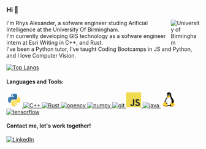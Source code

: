 ### Hi 👋

<img src="https://universitas21.com/sites/default/files/styles/scale_640_w/public/2018-04/1200px-BirminghamUniversityCrest.svg_.png?itok=kxhnaaLp" width="75" align="right" title="University of Birmingham">

I'm Rhys Alexander, a sofware engineer studing Arificial Intelligence at the University Of Birmingham.<br>
I'm currently developing GIS technology as a sofware engineer intern at Esri Writing in C++, and Rust.<br>
I've been a Python tutor, I've taught Coding Bootcamps in JS and Python, and I love Computer Vision.

[![Top Langs](https://github-readme-stats.vercel.app/api/top-langs/?username=Rhys-Alexander&theme=dark&layout=compact)](https://github.com/anuraghazra/github-readme-stats)

<h4 align="left">Languages and Tools:</h4>
  <p align="left">
    <a href="https://www.python.org" target="_blank" rel="noreferrer">
    <img src="https://raw.githubusercontent.com/devicons/devicon/master/icons/python/python-original.svg" alt="python" height="40"/> 
    </a> 
    <a href="https://en.wikipedia.org/wiki/C%2B%2B" target="_blank" rel="noreferrer">
    <img src="https://upload.wikimedia.org/wikipedia/commons/thumb/1/18/ISO_C%2B%2B_Logo.svg/800px-ISO_C%2B%2B_Logo.svg.png" alt="C++" height="40"/> 
    </a>
    <a href="https://www.rust-lang.org" target="_blank" rel="noreferrer">
    <img src="https://rustacean.net/assets/cuddlyferris.png" alt="Rust" height="40"/> 
    </a>
    <a href="https://opencv.org/" target="_blank" rel="noreferrer">
      <img src="https://www.vectorlogo.zone/logos/opencv/opencv-icon.svg" alt="opencv" height="40"/> 
    </a>
    <a href="https://numpy.org" target="_blank" rel="noreferrer">
      <img src="https://seeklogo.com/images/N/numpy-logo-479C24EC79-seeklogo.com.png" alt="numpy" height="40"/> 
    </a> 
    <a href="https://git-scm.com/" target="_blank" rel="noreferrer">
      <img src="https://www.vectorlogo.zone/logos/git-scm/git-scm-icon.svg" alt="git" height="40"/>
    </a> 
    <a href="https://developer.mozilla.org/en-US/docs/Web/JavaScript" target="_blank" rel="noreferrer">
      <img src="https://raw.githubusercontent.com/devicons/devicon/master/icons/javascript/javascript-original.svg" alt="javascript" height="40"/> 
    </a> 
    <a href="https://www.java.com/en/" target="_blank" rel="noreferrer">
      <img src="https://i.pinimg.com/originals/79/5e/bb/795ebb5f4a470cd7242136237f61fc53.png" alt="java" height="40"/> 
    </a> 
    <a href="https://www.linux.org/" target="_blank" rel="noreferrer">
      <img src="https://raw.githubusercontent.com/devicons/devicon/master/icons/linux/linux-original.svg" alt="linux" height="40"/> 
    </a> 
    <a href="https://www.tensorflow.org" target="_blank" rel="noreferrer">
    <img src="https://www.vectorlogo.zone/logos/tensorflow/tensorflow-icon.svg" alt="tensorflow" height="40"/> 
    </a>
  </p>

#### Contact me, let's work together!

<p>
  <a href="https://www.linkedin.com/in/rhys-alexander-7a390b252/">
    <img alt="LinkedIn" src="https://img.shields.io/badge/LinkedIn-%237289da.svg?&style=for-the-badge&logo=LinkedIn&logoColor=white" />
  </a>
</p>
